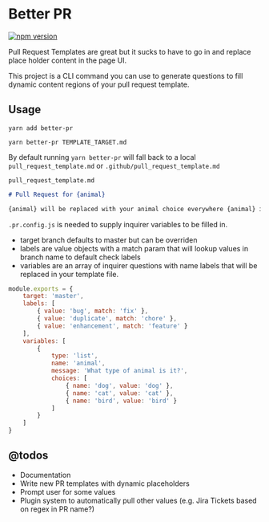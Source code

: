 # Better PR

[![npm version](https://badge.fury.io/js/better-pr.svg)](https://badge.fury.io/js/better-pr)


Pull Request Templates are great but it sucks to have to go in and replace place holder content in the page UI.

This project is a CLI command you can use to generate questions to fill dynamic content regions of your pull request template.

## Usage

`yarn add better-pr`

`yarn better-pr TEMPLATE_TARGET.md`

By default running `yarn better-pr` will fall back to a local `pull_request_template.md` or `.github/pull_request_template.md`



`pull_request_template.md`
```markdown
# Pull Request for {animal}

{animal} will be replaced with your animal choice everywhere {animal} is
```


`.pr.config.js` is needed to supply inquirer variables to be filled in.

- target branch defaults to master but can be overriden
- labels are value objects with a match param that will lookup values in branch name to default check labels
- variables are an array of inquirer questions with name labels that will be replaced in your template file.

```javascript
module.exports = {
    target: 'master',
    labels: [
        { value: 'bug', match: 'fix' },
        { value: 'duplicate', match: 'chore' },
        { value: 'enhancement', match: 'feature' }
    ],
    variables: [
        {
            type: 'list',
            name: 'animal',
            message: 'What type of animal is it?',
            choices: [
                { name: 'dog', value: 'dog' },
                { name: 'cat', value: 'cat' },
                { name: 'bird', value: 'bird' }
            ]
        }
    ]
}
```




## @todos
-   Documentation
-   Write new PR templates with dynamic placeholders
-   Prompt user for some values
-   Plugin system to automatically pull other values (e.g. Jira Tickets based on regex in PR name?)
